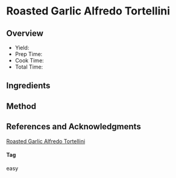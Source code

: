 # Roasted Garlic Alfredo Tortellini

## Overview

- Yield:
- Prep Time:
- Cook Time:
- Total Time:

## Ingredients


## Method



## References and Acknowledgments

[Roasted Garlic Alfredo Tortellini](http://www.mrshappyhomemaker.com/2014/06/easy-roasted-garlic-alfredo-tortellini/)

#### Tag
easy
